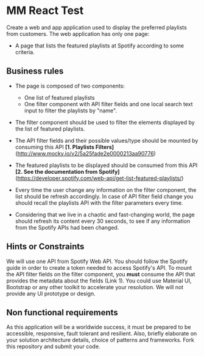 # MM React Test

Create a web and app application used to display the preferred playlists from customers. The web application has only one page:
* A page that lists the featured playlists at Spotify according to some criteria.

## Business rules

* The page is composed of two components:
    * One list of featured playlists
    * One filter component with API filter fields and one local search text input to filter the playlists by "name".
    
* The filter component should be used to filter the elements displayed by the list of featured playlists.
* The API filter fields and their possible values/type should be mounted by consuming this API **[1. Playlists Filters]** (http://www.mocky.io/v2/5a25fade2e0000213aa90776)
* The featured playlists to be displayed should be consumed from this API **[2. See the documentation from Spotify]** (https://developer.spotify.com/web-api/get-list-featured-playlists/)
* Every time the user change any information on the filter component, the list should be refresh accordingly. In case of API filter field change you should recall the playlists API with the filter parameters every time.
* Considering that we live in a chaotic and fast-changing world, the page should refresh its content every 30 seconds, to see if any information from the Spotify APIs had been changed.

## Hints or Constraints

We will use one API from Spotify Web API. You should follow the Spotify guide in order to create a token needed to access Spotify's API.
To mount the API filter fields on the filter component, you **must** consume the API that provides the metadata about the fields (Link 1).
You could use Material UI, Bootstrap or any other toolkit to accelerate your resolution. We will not provide any UI prototype or design.

## Non functional requirements

As this application will be a worldwide success, it must be prepared to be accessible, responsive, fault tolerant and resilient.
Also, briefly elaborate on your solution architecture details, choice of patterns and frameworks.
Fork this repository and submit your code.
